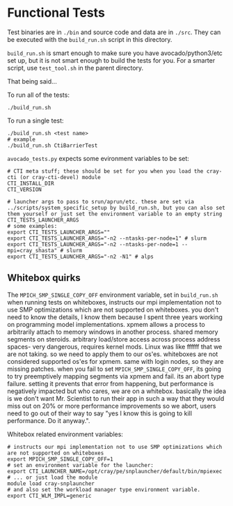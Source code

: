 # Functional Tests

Test binaries are in `./bin` and source code and data are in `./src`. They can be executed with the `build_run.sh`
script in this directory.

`build_run.sh` is smart enough to make sure you have avocado/python3/etc set up,
but it is not smart enough to build the tests for you. For a smarter script, use
`test_tool.sh` in the parent directory.

That being said...

To run all of the tests:
```
./build_run.sh
```

To run a single test:
```
./build_run.sh <test name>
# example
./build_run.sh CtiBarrierTest
```

`avocado_tests.py` expects some evironment variables to be set:
```
# CTI meta stuff; these should be set for you when you load the cray-cti (or cray-cti-devel) module
CTI_INSTALL_DIR
CTI_VERSION

# launcher args to pass to srun/aprun/etc. these are set via ../scripts/system_specific_setup by build_run.sh, but you can also set them yourself or just set the environment variable to an empty string
CTI_TESTS_LAUNCHER_ARGS
# some examples:
export CTI_TESTS_LAUNCHER_ARGS=""
export CTI_TESTS_LAUNCHER_ARGS="-n2 --ntasks-per-node=1" # slurm
export CTI_TESTS_LAUNCHER_ARGS="-n2 --ntasks-per-node=1 --mpi=cray_shasta" # slurm
export CTI_TESTS_LAUNCHER_ARGS="-n2 -N1" # alps
```

## Whitebox quirks

The `MPICH_SMP_SINGLE_COPY_OFF` environment variable, set in `build_run.sh` when running tests on whiteboxes, instructs our mpi implementation not to use SMP optimizations which are not supported on whiteboxes. you don't need to know the details, I know them because I spent three years working on programming model implementations. xpmem allows a process to arbitrarily attach to memory windows in another process. shared memory segments on steroids. arbitrary load/store access across process address spaces- very dangerous, requires kernel mods. Linux was like ffffff that we are not taking. so we need to apply them to our os'es. whiteboxes are not considered supported os'es for xpmem. same with login nodes, so they are missing patches. when you fail to set `MPICH_SMP_SINGLE_COPY_OFF`, its going to try preemptively mapping segments via xpmem and fail. its an abort type failure. setting it prevents that error from happening, but performance is negatively impacted but who cares, we are on a whitebox. basically the idea is we don't want Mr. Scientist to run their app in such a way that they would miss out on 20% or more performance improvements so we abort, users need to go out of their way to say "yes I know this is going to kill performance. Do it anyway.".

Whitebox related environment variables:

```
# instructs our mpi implementation not to use SMP optimizations which are not supported on whiteboxes
export MPICH_SMP_SINGLE_COPY_OFF=1
# set an environment variable for the launcher:
export CTI_LAUNCHER_NAME=/opt/cray/pe/snplauncher/default/bin/mpiexec
# ... or just load the module
module load cray-snplauncher
# and also set the workload manager type environment variable.
export CTI_WLM_IMPL=generic
```
